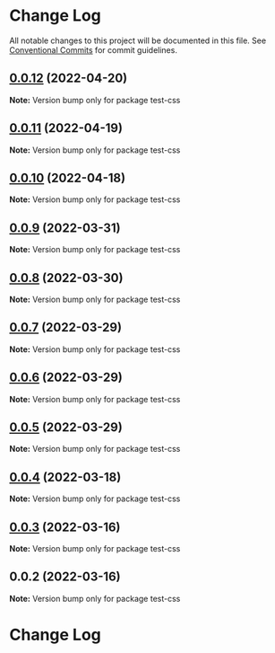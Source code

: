 # Change Log

All notable changes to this project will be documented in this file.
See [Conventional Commits](https://conventionalcommits.org) for commit guidelines.

## [0.0.12](https://github.com/tajo/ladle/compare/test-css@0.0.11...test-css@0.0.12) (2022-04-20)

**Note:** Version bump only for package test-css

## [0.0.11](https://github.com/tajo/ladle/compare/test-css@0.0.10...test-css@0.0.11) (2022-04-19)

**Note:** Version bump only for package test-css

## [0.0.10](https://github.com/tajo/ladle/compare/test-css@0.0.9...test-css@0.0.10) (2022-04-18)

**Note:** Version bump only for package test-css

## [0.0.9](https://github.com/tajo/ladle/compare/test-css@0.0.8...test-css@0.0.9) (2022-03-31)

**Note:** Version bump only for package test-css

## [0.0.8](https://github.com/tajo/ladle/compare/test-css@0.0.7...test-css@0.0.8) (2022-03-30)

**Note:** Version bump only for package test-css

## [0.0.7](https://github.com/tajo/ladle/compare/test-css@0.0.6...test-css@0.0.7) (2022-03-29)

**Note:** Version bump only for package test-css

## [0.0.6](https://github.com/tajo/ladle/compare/test-css@0.0.5...test-css@0.0.6) (2022-03-29)

**Note:** Version bump only for package test-css

## [0.0.5](https://github.com/tajo/ladle/compare/test-css@0.0.4...test-css@0.0.5) (2022-03-29)

**Note:** Version bump only for package test-css

## [0.0.4](https://github.com/tajo/ladle/compare/test-css@0.0.3...test-css@0.0.4) (2022-03-18)

**Note:** Version bump only for package test-css

## [0.0.3](https://github.com/tajo/ladle/compare/test-css@0.0.2...test-css@0.0.3) (2022-03-16)

**Note:** Version bump only for package test-css

## 0.0.2 (2022-03-16)

**Note:** Version bump only for package test-css

# Change Log
